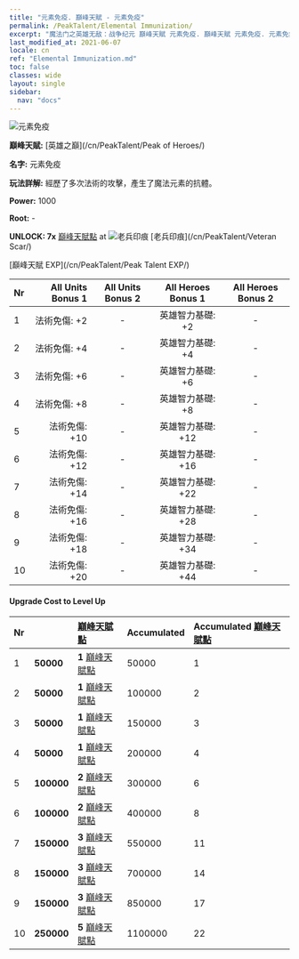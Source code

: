 ```yaml
---
title: "元素免疫. 巔峰天賦 - 元素免疫"
permalink: /PeakTalent/Elemental Immunization/
excerpt: "魔法门之英雄无敌：战争纪元 巔峰天賦 元素免疫. 巔峰天賦 元素免疫. 元素免疫"
last_modified_at: 2021-06-07
locale: cn
ref: "Elemental Immunization.md"
toc: false
classes: wide
layout: single
sidebar:
  nav: "docs"
---
```


  ![元素免疫](/images/pt/talent_1004.png)

  **巔峰天賦:** [英雄之巔](/cn/PeakTalent/Peak of Heroes/)

  **名字:** 元素免疫

  **玩法詳解:** 經歷了多次法術的攻擊，產生了魔法元素的抗體。

  **Power:** 1000

  **Root:** -

  **UNLOCK: 7x** [巔峰天賦點](/cn/Items/con_934/) at ![老兵印痕](/images/pt/talent_1003.png) [老兵印痕](/cn/PeakTalent/Veteran Scar/)

  [巔峰天賦 EXP](/cn/PeakTalent/Peak Talent EXP/)

  | Nr | All Units Bonus 1 | All Units Bonus 2 | All Heroes Bonus 1 | All Heroes Bonus 2 |
  |:---|--------------:|:-------------:|:-------------:|:-------------:|
  | 1 | 法術免傷: +2 | - | 英雄智力基礎: +2 | - |
  | 2 | 法術免傷: +4 | - | 英雄智力基礎: +4 | - |
  | 3 | 法術免傷: +6 | - | 英雄智力基礎: +6 | - |
  | 4 | 法術免傷: +8 | - | 英雄智力基礎: +8 | - |
  | 5 | 法術免傷: +10 | - | 英雄智力基礎: +12 | - |
  | 6 | 法術免傷: +12 | - | 英雄智力基礎: +16 | - |
  | 7 | 法術免傷: +14 | - | 英雄智力基礎: +22 | - |
  | 8 | 法術免傷: +16 | - | 英雄智力基礎: +28 | - |
  | 9 | 法術免傷: +18 | - | 英雄智力基礎: +34 | - |
  | 10 | 法術免傷: +20 | - | 英雄智力基礎: +44 | - |


#### Upgrade Cost to Level Up

  | Nr | <i class="fas fa-coins"/> | [巔峰天賦點](/cn/Items/con_934/) | Accumulated <i class="fas fa-coins"/> | Accumulated [巔峰天賦點](/cn/Items/con_934/) |
  |:---|:--------------|:-------------|:-------------|:-------------|
  | 1 | **50000** | **1** [巔峰天賦點](/cn/Items/con_934/) | 50000 | 1 |
  | 2 | **50000** | **1** [巔峰天賦點](/cn/Items/con_934/) | 100000 | 2 |
  | 3 | **50000** | **1** [巔峰天賦點](/cn/Items/con_934/) | 150000 | 3 |
  | 4 | **50000** | **1** [巔峰天賦點](/cn/Items/con_934/) | 200000 | 4 |
  | 5 | **100000** | **2** [巔峰天賦點](/cn/Items/con_934/) | 300000 | 6 |
  | 6 | **100000** | **2** [巔峰天賦點](/cn/Items/con_934/) | 400000 | 8 |
  | 7 | **150000** | **3** [巔峰天賦點](/cn/Items/con_934/) | 550000 | 11 |
  | 8 | **150000** | **3** [巔峰天賦點](/cn/Items/con_934/) | 700000 | 14 |
  | 9 | **150000** | **3** [巔峰天賦點](/cn/Items/con_934/) | 850000 | 17 |
  | 10 | **250000** | **5** [巔峰天賦點](/cn/Items/con_934/) | 1100000 | 22 |
